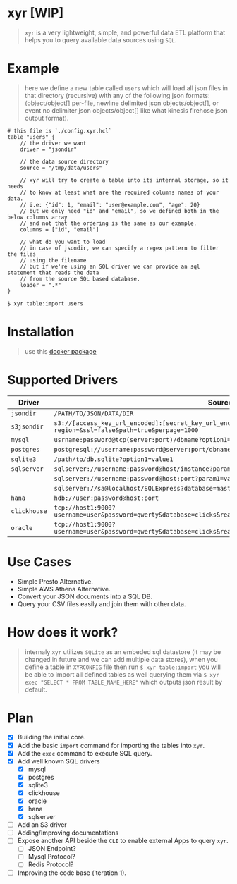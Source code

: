 xyr [WIP]
=========
> `xyr` is a very lightweight, simple, and powerful data ETL platform that helps you to query available data sources using `SQL`.

Example
=======
> here we define a new table called `users` which will load all json files in that directory (recursive) with any of the following json formats: (object/object[] per-file, newline delimited json objects/object[], or event no delimiter json objects/object[] like what kinesis firehose json output format).

```hcl
# this file is `./config.xyr.hcl`
table "users" {
    // the driver we want
    driver = "jsondir"

    // the data source directory
    source = "/tmp/data/users"

    // xyr will try to create a table into its internal storage, so it needs
    // to know at least what are the required columns names of your data.
    // i.e: {"id": 1, "email": "user@example.com", "age": 20}
    // but we only need "id" and "email", so we defined both in the below columns array
    // and not that the ordering is the same as our example.
    columns = ["id", "email"]

    // what do you want to load
    // in case of jsondir, we can specify a regex pattern to filter the files 
    // using the filename
    // but if we're using an SQL driver we can provide an sql statement that reads the data
    // from the source SQL based database.
    loader = ".*"
}
```

```bash
$ xyr table:import users
```

Installation
============
> use this [docker package](https://github.com/alash3al/xyr/pkgs/container/xyr)

Supported Drivers
=================
| Driver | Source Connection String |
---------| ------------------------ |
| `jsondir`     | `/PATH/TO/JSON/DATA/DIR`|
| `s3jsondir`   | `s3://[access_key_url_encoded]:[secret_key_url_encoded]@[endpoint_url]/bucket_name?region=&ssl=false&path=true&perpage=1000`|
| `mysql`       | `usrname:password@tcp(server:port)/dbname?option1=value1&...`|
| `postgres`    | `postgresql://username:password@server:port/dbname?option1=value1`|
| `sqlite3`     | `/path/to/db.sqlite?option1=value1`|
| `sqlserver`   | `sqlserver://username:password@host/instance?param1=value&param2=value` |
|               | `sqlserver://username:password@host:port?param1=value&param2=value`|
|               | `sqlserver://sa@localhost/SQLExpress?database=master&connection+timeout=30`|
| `hana`        | `hdb://user:password@host:port` |
| `clickhouse`  | `tcp://host1:9000?username=user&password=qwerty&database=clicks&read_timeout=10&write_timeout=20&alt_hosts=host2:9000,host3:9000` |
| `oracle`      | `tcp://host1:9000?username=user&password=qwerty&database=clicks&read_timeout=10&write_timeout=20&alt_hosts=host2:9000,host3:9000` |

Use Cases
=========
- Simple Presto Alternative.
- Simple AWS Athena Alternative.
- Convert your JSON documents into a SQL DB.
- Query your CSV files easily and join them with other data.

How does it work?
==================
> internaly `xyr` utilizes `SQLite` as an embeded sql datastore (it may be changed in future and we can add multiple data stores), when you define a table in `XYRCONFIG` file then run `$ xyr table:import` you will be able to import all defined tables as well querying them via `$ xyr exec "SELECT * FROM TABLE_NAME_HERE"` which outputs json result by default.

Plan
====
- [x] Building the initial core.
- [x] Add the basic `import` command for importing the tables into `xyr`.
- [x] Add the `exec` command to execute SQL query.
- [x] Add well known SQL drivers
    - [x] mysql
    - [x] postgres
    - [x] sqlite3
    - [x] clickhouse
    - [x] oracle
    - [x] hana
    - [x] sqlserver
- [ ] Add an S3 driver
- [ ] Adding/Improving documentations
- [ ] Expose another API beside the `CLI` to enable external Apps to query `xyr`.
    - [ ] JSON Endpoint?
    - [ ] Mysql Protocol?
    - [ ] Redis Protocol?
- [ ] Improving the code base (iteration 1).

